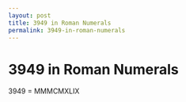 ```yaml
---
layout: post
title: 3949 in Roman Numerals
permalink: 3949-in-roman-numerals
---
```


# 3949 in Roman Numerals

3949 = MMMCMXLIX

